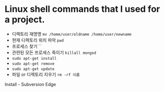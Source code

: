 # Linux shell commands that I used for a project.

- 디렉토리 재명명 `mv /home/user/oldname /home/user/newname`
- 현재 디렉토리 위치 파악 `pwd`
- 프로세스 찾기 ``
- 관련된 모든 프로세스 죽이기 `killall mongod`
- `sudo apt-get install`
- `sudo apt-get remove`
- `sudo apt-get update`
- 파일 or 디렉토리 지우기 `rm -rf 이름`


Install - Subversion Edge
